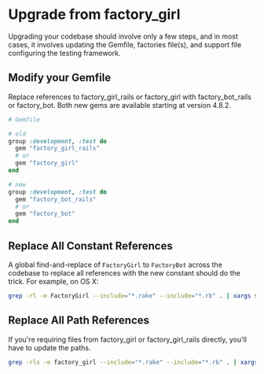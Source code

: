 # Upgrade from factory\_girl

Upgrading your codebase should involve only a few steps, and in most cases, it
involves updating the Gemfile, factories file(s), and support file configuring
the testing framework.

## Modify your Gemfile

Replace references to factory\_girl\_rails or factory\_girl with
factory\_bot\_rails or factory\_bot. Both new gems are available starting at
version 4.8.2.

```ruby
# Gemfile

# old
group :development, :test do
  gem "factory_girl_rails"
  # or
  gem "factory_girl"
end

# new
group :development, :test do
  gem "factory_bot_rails"
  # or
  gem "factory_bot"
end
```

## Replace All Constant References

A global find-and-replace of `FactoryGirl` to `FactoryBot` across the codebase
to replace all references with the new constant should do the trick. For
example, on OS X:

```sh
grep -rl -e FactoryGirl --include="*.rake" --include="*.rb" . | xargs sed -i "" "s|FactoryGirl|FactoryBot|"
```

## Replace All Path References

If you're requiring files from factory\_girl or factory\_girl\_rails directly,
you'll have to update the paths.

```sh
grep -rls -e factory_girl --include="*.rake" --include="*.rb" . | xargs sed -i "" "s|factory_girl|factory_bot|"
```
